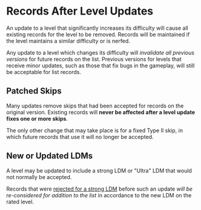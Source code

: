 <div class='panel fade js-scroll-anim' data-anim='fade'>

# Records After Level Updates

An update to a level that significantly increases its difficulty will cause all existing records for the level to be removed. Records will be maintained if the level maintains a similar difficulty or is nerfed.

Any update to a level which changes its difficulty will *invalidate all previous versions* for future records on the list. Previous versions for levels that receive minor updates, such as those that fix bugs in the gameplay, will still be acceptable for list records.

## Patched Skips

Many updates remove skips that had been accepted for records on the original version. Existing records will **never be affected after a level update fixes one or more skips**. 

The only other change that may take place is for a fixed Type II skip, in which future records that use it will no longer be accepted.

## New or Updated LDMs

A level may be updated to include a strong LDM or "Ultra" LDM that would not normally be accepted. 

Records that were [rejected for a strong LDM](/guidelines/lowdetailmodes/#custom-ldms) before such an update *will be re-considered for addition to the list* in accordance to the new LDM on the rated level.

</div>
